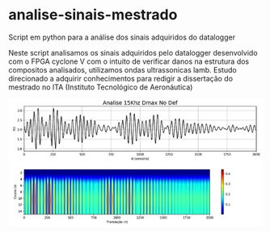 # analise-sinais-mestrado
Script em python para a análise dos sinais adquiridos do datalogger

Neste script analisamos os sinais adquiridos pelo datalogger desenvolvido com o FPGA cyclone V
com o intuito de verificar danos na estrutura dos compositos analisados, utilizamos ondas ultrassonicas lamb.
Estudo direcionado a adquirir conhecimentos para redigir a dissertação do mestrado no ITA (Instituto Tecnológico de Aeronáutica)


![grafico-nominal](https://github.com/Kaleniuk/analise-sinais-mestrado/blob/main/fotogit.jpg)


